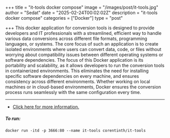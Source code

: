 +++
title = "it-tools docker compose"
image = "/images/post/it-tools.jpg"
author = "Sedat"
date = "2025-02-24T00:02:02Z"
description = "it-tools docker compose"
categories = ["Docker"]
type = "post"

+++
This docker application for conversion tools is designed to provide developers and IT professionals with a streamlined, efficient way to handle various data conversions across different file formats, programming languages, or systems. The core focus of such an application is to create isolated environments where users can convert data, code, or files without worrying about compatibility issues between different operating systems or software dependencies.
The focus of this Docker application is its portability and scalability, as it allows developers to run the conversion tools in containerized environments. This eliminates the need for installing specific software dependencies on every machine, and ensures consistency across different environments. Whether working on local machines or in cloud-based environments, Docker ensures the conversion process runs seamlessly with the same configuration every time.

***

- [Click here for more information.](https://hub.docker.com/r/corentinth/it-tools) 

##### To run:

`docker run -itd -p 3666:80 --name it-tools corentinth/it-tools`
